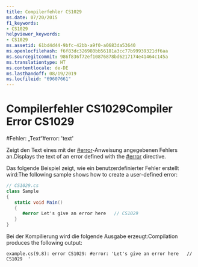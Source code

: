 ```yaml
---
title: Compilerfehler CS1029
ms.date: 07/20/2015
f1_keywords:
- CS1029
helpviewer_keywords:
- CS1029
ms.assetid: 61bd4d44-9bfc-42bb-a9f0-a0683da53640
ms.openlocfilehash: f6f83dc326980bb56181a3cc77b99939321df6aa
ms.sourcegitcommit: 986f836f72ef10876878bd6217174e41464c145a
ms.translationtype: HT
ms.contentlocale: de-DE
ms.lasthandoff: 08/19/2019
ms.locfileid: "69607661"
---
```

# <a name="compiler-error-cs1029"></a><span data-ttu-id="43e7b-102">Compilerfehler CS1029</span><span class="sxs-lookup"><span data-stu-id="43e7b-102">Compiler Error CS1029</span></span>

<span data-ttu-id="43e7b-103">\#Fehler: „Text“</span><span class="sxs-lookup"><span data-stu-id="43e7b-103">\#error: 'text'</span></span>

<span data-ttu-id="43e7b-104">Zeigt den Text eines mit der [#error](../preprocessor-directives/preprocessor-error.md)-Anweisung angegebenen Fehlers an.</span><span class="sxs-lookup"><span data-stu-id="43e7b-104">Displays the text of an error defined with the [#error](../preprocessor-directives/preprocessor-error.md) directive.</span></span>

<span data-ttu-id="43e7b-105">Das folgende Beispiel zeigt, wie ein benutzerdefinierter Fehler erstellt wird:</span><span class="sxs-lookup"><span data-stu-id="43e7b-105">The following sample shows how to create a user-defined error:</span></span>

```csharp
// CS1029.cs
class Sample
{
   static void Main()
   {
      #error Let's give an error here   // CS1029
   }
}
```

<span data-ttu-id="43e7b-106">Bei der Kompilierung wird die folgende Ausgabe erzeugt:</span><span class="sxs-lookup"><span data-stu-id="43e7b-106">Compilation produces the following output:</span></span>

```console
example.cs(9,8): error CS1029: #error: 'Let's give an error here   // CS1029  '
```
